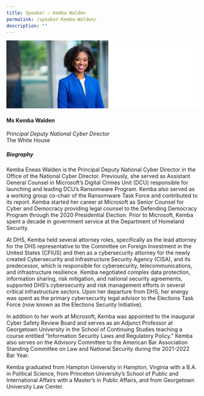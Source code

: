 ```yaml
---
title: Speaker – Kemba Walden
permalink: /speaker-Kemba-Walden/
description: ""
---
```

![](/images/Speakers/Kemba%20walden.jpg)
#### **Ms Kemba Walden**

*Principal Deputy National Cyber Director*  
The White House

##### **Biography**
Kemba Eneas Walden is the Principal Deputy National Cyber Director in the Office of the National Cyber Director. Previously, she served as Assistant General Counsel in Microsoft’s Digital Crimes Unit (DCU) responsible for launching and leading DCU’s Ransomware Program. Kemba also served as a working group co-chair of the Ransomware Task Force and contributed to its report. Kemba started her career at Microsoft as Senior Counsel for Cyber and Democracy providing legal counsel to the Defending Democracy Program through the 2020 Presidential Election. Prior to Microsoft, Kemba spent a decade in government service at the Department of Homeland Security.

At DHS, Kemba held several attorney roles, specifically as the lead attorney for the DHS representative to the Committee on Foreign Investment in the United States (CFIUS) and then as a cybersecurity attorney for the newly created Cybersecurity and Infrastructure Security Agency (CISA), and its predecessor, which is responsible for cybersecurity, telecommunications, and infrastructure resilience. Kemba negotiated complex data protection, information sharing, risk mitigation, and national security agreements, supported DHS’s cybersecurity and risk management efforts in several critical infrastructure sectors. Upon her departure from DHS, her energy was spent as the primary cybersecurity legal advisor to the Elections Task Force (now known as the Elections Security Initiative).

In addition to her work at Microsoft, Kemba was appointed to the inaugural Cyber Safety Review Board and serves as an Adjunct Professor at Georgetown University in the School of Continuing Studies teaching a course entitled “Information Security Laws and Regulatory Policy.” Kemba also serves on the Advisory Committee to the American Bar Association Standing Committee on Law and National Security during the 2021-2022 Bar Year.

Kemba graduated from Hampton University in Hampton, Virginia with a B.A. in Political Science, from Princeton University’s School of Public and International Affairs with a Master’s in Public Affairs, and from Georgetown University Law Center.
